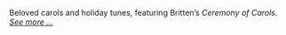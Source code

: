 Beloved carols and holiday tunes, featuring Britten&rsquo;s _Ceremony of Carols_. <a href="celebration_of_carols">_See more ..._</a>

